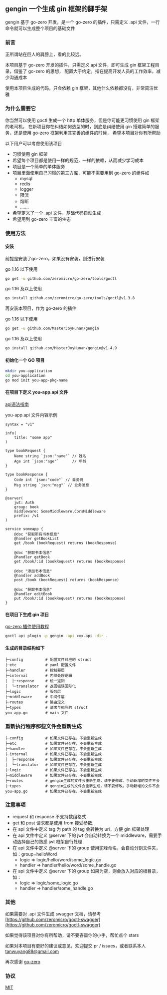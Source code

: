 ## gengin 一个生成 gin 框架的脚手架

gengin 基于 go-zero 开发，是一个 go-zero 的插件，只需定义 .api 文件，一行命令就可以生成整个项目的基础文件

### 前言

正所谓站在巨人的肩膀上，看的比较远。

本项目基于 go-zero 开发的插件，只需定义 api 文件，即可生成 gin 框架工程目录，借鉴了 go-zero 的思想，
配置大于约定。指在提高开发人员的工作效率，减少沟通成本

使用本项目生成的代码，只会依赖 gin 框架，其他什么依赖都没有，非常简洁优雅

### 为什么需要它

你当然可以使用 goctl 生成一个 http 单体服务，但是你可能更习惯使用 gin 框架的老司机，
在新项目你在纠结如何选型的时，到底是纠结使用 gin 搭建简单的服务，还是使用 go-zero 框架利用其完善的组件的时候，
希望本项目对你有所帮助

以下用户可以考虑使用该项目

* 习惯使用 gin 框架
* 希望每个项目都是使用一样的规范，一样的依赖，从而减少学习成本
* 项目是一个简单的单体服务
* 项目里面使用自己习惯的第三方库，可能不需要用到 go-zero 的组件如
  * mysql
  * redis
  * logger
  * 限流
  * 熔断
  * .......
* 希望定义了一个 .api 文件，基础代码自动生成
* 希望用到 go-zero 丰富的生态

### 使用方法

#### 安装

前提是安装了go-zero，如果没有安装，则进行安装

go 1.16 以下使用
```sh
go get -u github.com/zeromicro/go-zero/tools/goctl
```
go 1.16 及以上使用
```sh
go install github.com/zeromicro/go-zero/tools/goctl@v1.3.8
```

再安装本项目，作为 go-zero 的插件

go 1.16 以下使用
```sh
go get -u github.com/MasterJoyHunan/gengin
```
go 1.16 及以上使用
```sh
go install github.com/MasterJoyHunan/gengin@v1.4.9
```

#### 初始化一个 GO 项目

```sh
mkdir you-application
cd you-application
go mod init you-app-pkg-name
```

#### 在项目下定义 you-app.api 文件

[api语法指南](https://go-zero.dev/cn/docs/design/grammar)

you-app.api 文件内容示例

```api
syntax = "v1"

info(
	title: "some app"
)

type bookRequest {
    Name string `json:"name"` // 姓名
    Age int `json:"age"`      // 年龄
}

type bookResponse {
    Code int `json:"code"` // 业务码
    Msg string `json:"msg"` // 业务消息
}

@server(
    jwt: Auth
    group: book
    middleware: SomeMiddleware,CorsMiddleware
    prefix: /v1
)

service someapp {
    @doc "获取所有书本信息"
    @handler getBookList
    get /book (bookRequest) returns (bookResponse)

    @doc "获取书本信息"
    @handler getBook
    get /book/:id (bookRequest) returns (bookResponse)

    @doc "添加书本信息"
    @handler addBook
    post /book (bookRequest) returns (bookResponse)

    @doc "获取书本信息"
    @handler editBook
    put /book/:id (bookRequest) returns (bookResponse)
}
```

#### 在项目下生成 gin 项目

[go-zero 插件使用教程](https://go-zero.dev/cn/docs/goctl/plugin)

```sh
goctl api plugin -p gengin -api xxx.api -dir .
```

#### 生成的目录结构如下

```
├─config          # 配置文件对应的 struct
├─etc             # yaml 配置文件
├─handler         # 控制器层
├─internal        # 内部处理逻辑
│  ├─response     # 统一返回
│  └─translator   # 返回错误国际化
├─logic           # 服务层
├─middleware      # 中间件层
├─routes          # 路由定义
├─types           # 请求与相应的 struct
you-app.go        # main 文件
```

### 重新执行程序那些文件会重新生成

```
├─config          # 如果文件已存在，不会重新生成
├─etc             # 如果文件已存在，不会重新生成
├─handler         # 如果文件已存在，不会重新生成
├─internal        # 如果文件已存在，不会重新生成
│  ├─response     # 如果文件已存在，不会重新生成
│  └─translator   # 如果文件已存在，不会重新生成
├─logic           # 如果文件已存在，不会重新生成
├─middleware      # 如果文件已存在，不会重新生成
├─routes          # gengin生成的文件会重新生成，请不要修改。手动新增的文件不会
├─types           # gengin生成的文件会重新生成，请不要修改。手动新增的文件不会
you-app.go        # 如果文件已存在，不会重新生成
```

### 注意事项

* request 和 response 不支持数组格式
* get 和 post 请求都是使用 from 接受参数.
* 在 api 文件中定义 tag 为 path 的 tag 会转换为 uri，方便 gin 框架处理
* 在 api 文件中定义 @server 下的 jwt 会自动转换为一个 middleware，需要手动选择自己的熟悉 jwt 框架自行处理
* 在 api 文件中定义 @server 下的 group 使用驼峰命名，会自动分割文件夹，如：group=helloWord
  * logic => logic/hello/word/some_logic.go
  * handler => handler/hello/word/some_handle.go
* 在 api 文件中定义 @server 下的 group 如果为空，则会放入对应的根目录，如： 
  * logic => logic/some_logic.go
  * handler => handler/some_handle.go

### 其他

如果需要对 .api 文件生成 swagger 文档，请参考[https://github.com/zeromicro/goctl-swagger](https://github.com/zeromicro/goctl-swagger)

如果觉得该项目对你有所帮助，请不要吝啬你的小手，帮忙点个 stars

如果对本项目有更好的建议或意见，欢迎提交 pr / issues，或者联系本人 tanwuyang88@gmail.com

再次感谢 [go-zero](https://github.com/zeromicro/go-zero)

### 协议

[MIT](https://github.com/MasterJoyHunan/gengin/blob/master/LICENSE)